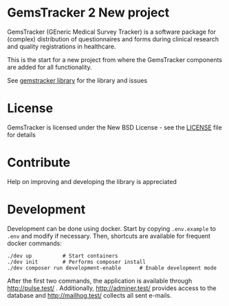 # GemsTracker 2 New project

GemsTracker (GEneric Medical Survey Tracker) is a software package for (complex) distribution of questionnaires and forms during clinical research and quality registrations in healthcare.

This is the start for a new project from where the GemsTracker components are added for all functionality.

See [gemstracker library](https://github.com/GemsTracker/gemstracker-library) for the library and issues

# License
GemsTracker is licensed under the New BSD License - see the [LICENSE](LICENSE.txt) file for details

# Contribute
Help on improving and developing the library is appreciated

# Development
Development can be done using docker. Start by copying `.env.example` to `.env` and modify if necessary.
Then, shortcuts are available for frequent docker commands:

    ./dev up          # Start containers
    ./dev init        # Performs composer install
    ./dev composer run development-enable      # Enable development mode

After the first two commands, the application is available through http://pulse.test/ . Additionally, http://adminer.test/ provides access to the database and http://mailhog.test/ collects all sent e-mails.
